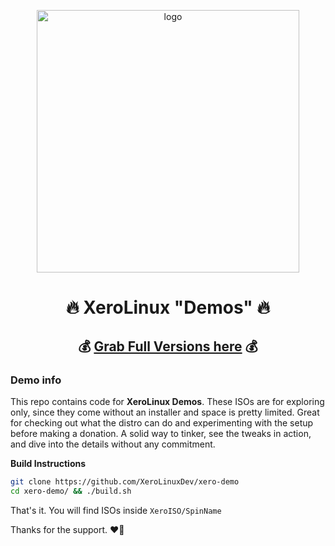 <p align="center">
    <img width="420" src="https://i.imgur.com/QWqMIsr.png" alt="logo">
</p>

<h1 align="center">🔥 XeroLinux "Demos" 🔥</h1>

<h2 align="center">💰 <a href="https://ko-fi.com/xerolinux/shop" target="_blank"><strong>Grab Full Versions here</strong></a> 💰</h2>

### Demo info

This repo contains code for **XeroLinux Demos**. These ISOs are for exploring only, since they come without an installer and space is pretty limited. Great for checking out what the distro can do and experimenting with the setup before making a donation. A solid way to tinker, see the tweaks in action, and dive into the details without any commitment.

**Build Instructions**

```Bash
git clone https://github.com/XeroLinuxDev/xero-demo
cd xero-demo/ && ./build.sh
```

That's it. You will find ISOs inside `XeroISO/SpinName`

Thanks for the support. ❤️‍🔥
